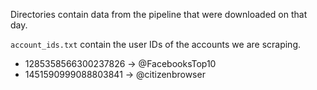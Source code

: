 Directories contain data from the pipeline that were downloaded on that day.

`account_ids.txt` contain the user IDs of the accounts we are scraping.
- 1285358566300237826 -> @FacebooksTop10
- 1451590999088803841 -> @citizenbrowser
